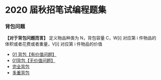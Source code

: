 # 2020 届秋招笔试编程题集

### 背包问题

**【对于背包问题而言】** 定义物品种类为 N，背包容量 C，W[i] 对应第 i 件物品的体积或者花费或者重量，V[i] 对应第 i 件物品的价值

- [01 背包【有价值问题】](https://github.com/Apriluestc/2020/blob/master/2020%E5%B1%8A%E7%A7%8B%E6%8B%9B%E7%AC%94%E8%AF%95%E7%BC%96%E7%A8%8B%E9%A2%98%E9%9B%86/coding/dp01.cpp)
- [01背包【无价值问题】](https://github.com/Apriluestc/2020/blob/master/2020%E5%B1%8A%E7%A7%8B%E6%8B%9B%E7%AC%94%E8%AF%95%E7%BC%96%E7%A8%8B%E9%A2%98%E9%9B%86/coding/dp02.cpp)
- [完全背包](https://github.com/Apriluestc/2020/blob/master/2020%E5%B1%8A%E7%A7%8B%E6%8B%9B%E7%AC%94%E8%AF%95%E7%BC%96%E7%A8%8B%E9%A2%98%E9%9B%86/coding/dp03.cpp)
- [多重背包](https://github.com/Apriluestc/2020/blob/master/2020%E5%B1%8A%E7%A7%8B%E6%8B%9B%E7%AC%94%E8%AF%95%E7%BC%96%E7%A8%8B%E9%A2%98%E9%9B%86/coding/dp04.cpp)
